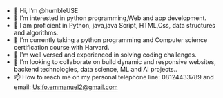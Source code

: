 - 👋 Hi, I’m @humbleUSE
- 👀 I’m interested in python programming,Web and app development.
- 💪 I am proficient in Python, java,java Script, HTML,Css, data structures and algorithms.
- 🌱 I’m currently taking a python programming and Computer science certification course with Harvard.
- 🙇 I'm well versed and experienced in solving coding challenges.
- 💞️ I’m looking to collaborate on build dynamic and responsive websites, backend technologies, data science, ML and AI projects..
- 📫 How to reach me on my personal telephone line: 08124433789 and email: Usifo.emmanuel2@gmail.com 

<!---
humbleUSE/humbleUSE is a ✨ special ✨ repository because its `README.md` (this file) appears on your GitHub profile.
You can click the Preview link to take a look at your changes.
--->
